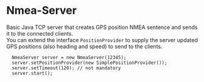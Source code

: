 # Nmea-Server
Basic Java TCP server that creates GPS position NMEA sentence and sends it to the connected clients.  
You can extend the interface `PositionProvider` to supply the server updated GPS positions (also heading and speed) to send to the clients.
```
  NmeaServer server = new NmeaServer(12345);
  server.setPositionProvider(new SimplePositionProvider());
  server.setTimeout(120); // not mandatory
  server.start();
```
